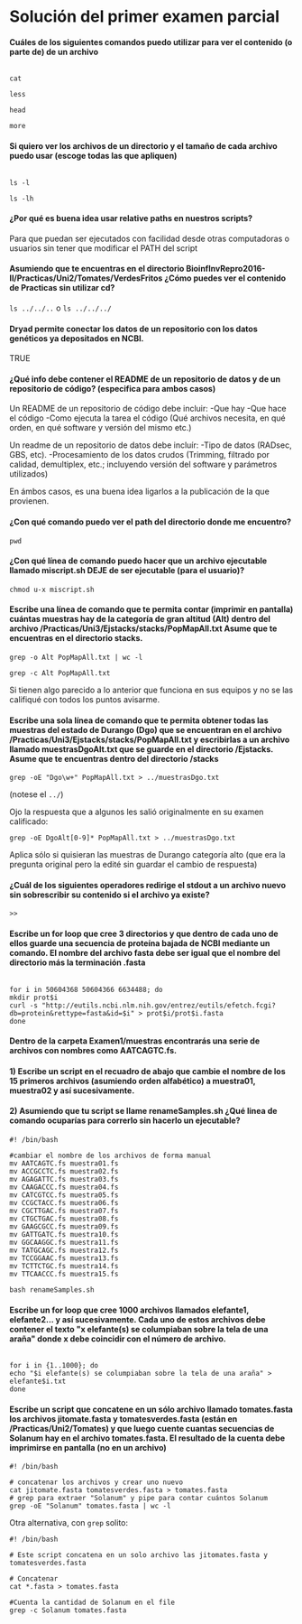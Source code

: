 # Solución del primer examen parcial

#### Cuáles de los siguientes comandos puedo utilizar para ver el contenido (o parte de) de un archivo

```

cat

less

head

more

```

#### Si quiero ver los archivos de un directorio y el tamaño de cada archivo puedo usar (escoge todas las que apliquen)


```

ls -l

ls -lh

```

#### ¿Por qué es buena idea usar relative paths en nuestros scripts?

Para que puedan ser ejecutados con facilidad desde otras computadoras o usuarios sin tener que modificar el PATH del script

#### Asumiendo que te encuentras en el directorio BioinfInvRepro2016-II/Practicas/Uni2/Tomates/VerdesFritos ¿Cómo puedes ver el contenido de Practicas sin utilizar cd?


`ls ../../..` o `ls ../../../`

#### Dryad permite conectar los datos de un repositorio con los datos genéticos ya depositados en NCBI.

TRUE

#### ¿Qué info debe contener el README de un repositorio de datos y de un repositorio de código? (especifica para ambos casos)

Un README de un repositorio de código debe incluir:
-Que hay
-Que hace el código
-Como ejecuta la tarea el código (Qué archivos necesita, en qué orden, en qué software y versión del mismo etc.)

Un readme de un repositorio de datos debe incluír:
-Tipo de datos (RADsec, GBS, etc).
-Procesamiento de los datos crudos (Trimming, filtrado por calidad, demultiplex, etc.; incluyendo versión del software y parámetros utilizados)

En ámbos casos, es una buena idea ligarlos a la publicación de la que provienen.


#### ¿Con qué comando puedo ver el path del directorio donde me encuentro?

`pwd`

#### ¿Con qué línea de comando puedo hacer que un archivo ejecutable llamado miscript.sh DEJE de ser ejecutable (para el usuario)?


`chmod u-x miscript.sh`


#### Escribe una línea de comando que te permita contar (imprimir en pantalla) cuántas muestras hay de la categoría de gran altitud (Alt) dentro del archivo /Practicas/Uni3/Ejstacks/stacks/PopMapAll.txt Asume que te encuentras en el directorio stacks.

`grep -o Alt PopMapAll.txt | wc -l`

`grep -c Alt PopMapAll.txt`

Si tienen algo parecido a lo anterior que funciona en sus equipos y no se las califiqué con todos los puntos avisarme.

#### Escribe una sola línea de comando que te permita obtener todas las muestras del estado de Durango (Dgo) que se encuentran en el archivo  /Practicas/Uni3/Ejstacks/stacks/PopMapAll.txt y escribirlas a un archivo llamado muestrasDgoAlt.txt que se guarde en el directorio /Ejstacks. Asume que te encuentras dentro del directorio /stacks


`grep -oE "Dgo\w+" PopMapAll.txt > ../muestrasDgo.txt`

(notese el `../`)

Ojo la respuesta que a algunos les salió originalmente en su examen calificado:

`grep -oE DgoAlt[0-9]* PopMapAll.txt > ../muestrasDgo.txt`

Aplica sólo si quisieran las muestras de Durango categoría alto (que era la pregunta original pero la edité sin guardar el cambio de respuesta)


#### ¿Cuál de los siguientes operadores redirige el stdout a un archivo nuevo sin sobrescribir su contenido si el archivo ya existe?

`>>`


#### Escribe un for loop que cree 3 directorios y que dentro de cada uno de ellos guarde una secuencia de proteína bajada de NCBI mediante un comando. El nombre del archivo fasta debe ser igual que el nombre del directorio más la terminación .fasta

```

for i in 50604368 50604366 6634488; do
mkdir prot$i
curl -s "http://eutils.ncbi.nlm.nih.gov/entrez/eutils/efetch.fcgi?db=protein&rettype=fasta&id=$i" > prot$i/prot$i.fasta
done
```


#### Dentro de la carpeta Examen1/muestras encontrarás una serie de archivos con nombres como AATCAGTC.fs.

#### 1) Escribe un script en el recuadro de abajo que cambie el nombre de los 15 primeros archivos (asumiendo orden alfabético) a muestra01, muestra02 y así sucesivamente.

#### 2) Asumiendo que tu script se llame renameSamples.sh ¿Qué linea de comando ocuparías para correrlo sin hacerlo un ejecutable?


```
#! /bin/bash

#cambiar el nombre de los archivos de forma manual
mv AATCAGTC.fs muestra01.fs
mv ACCGCCTC.fs muestra02.fs
mv AGAGATTC.fs muestra03.fs
mv CAAGACCC.fs muestra04.fs
mv CATCGTCC.fs muestra05.fs
mv CCGCTACC.fs muestra06.fs
mv CGCTTGAC.fs muestra07.fs
mv CTGCTGAC.fs muestra08.fs
mv GAAGCGCC.fs muestra09.fs
mv GATTGATC.fs muestra10.fs
mv GGCAAGGC.fs muestra11.fs
mv TATGCAGC.fs muestra12.fs
mv TCCGGAAC.fs muestra13.fs
mv TCTTCTGC.fs muestra14.fs
mv TTCAACCC.fs muestra15.fs
```


`bash renameSamples.sh`

#### Escribe un for loop que cree 1000 archivos llamados elefante1, elefante2... y así sucesivamente. Cada uno de estos archivos debe contener el texto "x elefante(s) se columpiaban sobre la tela de una araña" donde x debe coincidir con el número de archivo.

```

for i in {1..1000}; do
echo "$i elefante(s) se columpiaban sobre la tela de una araña" > elefante$i.txt
done
```


#### Escribe un script que concatene en un sólo archivo llamado tomates.fasta los archivos jitomate.fasta y tomatesverdes.fasta (están en /Practicas/Uni2/Tomates) y que luego cuente cuantas secuencias de Solanum hay en el archivo tomates.fasta. El resultado de la cuenta debe imprimirse en pantalla (no en un archivo)

```
#! /bin/bash

# concatenar los archivos y crear uno nuevo
cat jitomate.fasta tomatesverdes.fasta > tomates.fasta
# grep para extraer "Solanum" y pipe para contar cuántos Solanum
grep -oE "Solanum" tomates.fasta | wc -l
```

Otra alternativa, con `grep` solito:

```
#! /bin/bash

# Este script concatena en un solo archivo las jitomates.fasta y tomatesverdes.fasta

# Concatenar
cat *.fasta > tomates.fasta

#Cuenta la cantidad de Solanum en el file
grep -c Solanum tomates.fasta
```



